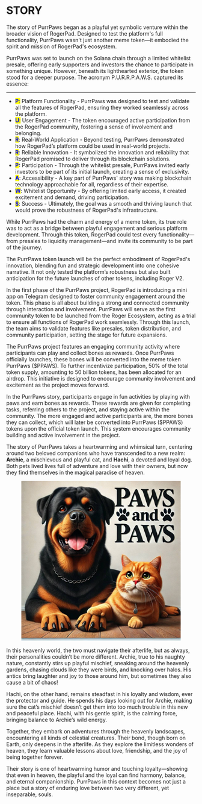 # STORY

The story of PurrPaws began as a playful yet symbolic venture within the broader vision of RogerPad. Designed to test the platform's full functionality, PurrPaws wasn't just another meme token—it embodied the spirit and mission of RogerPad's ecosystem.

PurrPaws was set to launch on the Solana chain through a limited whitelist presale, offering early supporters and investors the chance to participate in something unique. However, beneath its lighthearted exterior, the token stood for a deeper purpose. The acronym P.U.R.R.P.A.W.S. captured its essence:

***

* <mark style="color:blue;">**P**</mark><mark style="color:blue;">:</mark> Platform Functionality - PurrPaws was designed to test and validate all the features of RogerPad, ensuring they worked seamlessly across the platform.
* <mark style="color:blue;">**U**</mark><mark style="color:blue;">:</mark> User Engagement - The token encouraged active participation from the RogerPad community, fostering a sense of involvement and belonging.
* <mark style="color:blue;">**R**</mark>: Real-World Application - Beyond testing, PurrPaws demonstrated how RogerPad’s platform could be used in real-world projects.
* <mark style="color:blue;">**R**</mark>: Reliable Innovation - It symbolized the innovation and reliability that RogerPad promised to deliver through its blockchain solutions.
* <mark style="color:blue;">**P**</mark>**:** Participation - Through the whitelist presale, PurrPaws invited early investors to be part of its initial launch, creating a sense of exclusivity.
* <mark style="color:blue;">**A**</mark>: Accessibility - A key part of PurrPaws' story was making blockchain technology approachable for all, regardless of their expertise.
* <mark style="color:blue;">**W**</mark>: Whitelist Opportunity - By offering limited early access, it created excitement and demand, driving participation.
* <mark style="color:blue;">**S**</mark>: Success - Ultimately, the goal was a smooth and thriving launch that would prove the robustness of RogerPad's infrastructure.

While PurrPaws had the charm and energy of a meme token, its true role was to act as a bridge between playful engagement and serious platform development. Through this token, RogerPad could test every functionality—from presales to liquidity management—and invite its community to be part of the journey.

The PurrPaws token launch will be  the perfect embodiment of RogerPad's innovation, blending fun and strategic development into one cohesive narrative. It not only tested the platform’s robustness but also built anticipation for the future launches of other tokens, including Roger V2.

In the first phase of the PurrPaws project, RogerPad is introducing a mini app on Telegram designed to foster community engagement around the token. This phase is all about building a strong and connected community through interaction and involvement. PurrPaws will serve as the first community token to be launched from the Roger Ecosystem, acting as a trial to ensure all functions of RogerPad work seamlessly. Through this launch, the team aims to validate features like presales, token distribution, and community participation, setting the stage for future expansions.

&#x20;The PurrPaws project features an engaging community activity where participants can play and collect bones as rewards. Once PurrPaws officially launches, these bones will be converted into the meme token PurrPaws ($PPAWS). To further incentivize participation, 50% of the total token supply, amounting to 50 billion tokens, has been allocated for an airdrop. This initiative is designed to encourage community involvement and excitement as the project moves forward.

In the PurrPaws story, participants engage in fun activities by playing with paws and earn bones as rewards. These rewards are given for completing tasks, referring others to the project, and staying active within the community. The more engaged and active participants are, the more bones they can collect, which will later be converted into PurrPaws ($PPAWS) tokens upon the official token launch. This system encourages community building and active involvement in the project.

&#x20;The story of PurrPaws takes a heartwarming and whimsical turn, centering around two beloved companions who have transcended to a new realm: **Archie**, a mischievous and playful cat, and **Hachi**, a devoted and loyal dog. Both pets lived lives full of adventure and love with their owners, but now they find themselves in the magical paradise of heaven.



<figure><img src="../../../.gitbook/assets/IMAGE 2024-09-14 180434.jpeg" alt=""><figcaption></figcaption></figure>

In this heavenly world, the two must navigate their afterlife, but as always, their personalities couldn’t be more different. Archie, true to his naughty nature, constantly stirs up playful mischief, sneaking around the heavenly gardens, chasing clouds like they were birds, and knocking over halos. His antics bring laughter and joy to those around him, but sometimes they also cause a bit of chaos!

&#x20;Hachi, on the other hand, remains steadfast in his loyalty and wisdom, ever the protector and guide. He spends his days looking out for Archie, making sure the cat’s mischief doesn’t get them into too much trouble in this new and peaceful place. Hachi, with his gentle spirit, is the calming force, bringing balance to Archie’s wild energy.

&#x20;Together, they embark on adventures through the heavenly landscapes, encountering all kinds of celestial creatures. Their bond, though born on Earth, only deepens in the afterlife. As they explore the limitless wonders of heaven, they learn valuable lessons about love, friendship, and the joy of being together forever.

&#x20;Their story is one of heartwarming humor and touching loyalty—showing that even in heaven, the playful and the loyal can find harmony, balance, and eternal companionship. PurrPaws in this context becomes not just a place but a story of enduring love between two very different, yet inseparable, souls.
